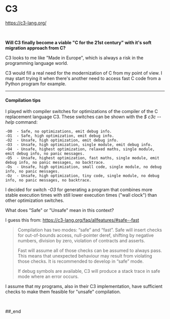 # C3

https://c3-lang.org/

<br/>

**Will C3 finally become a viable "C for the 21st century" with it's soft migration approach from C?**

C3 looks to me like "Made in Europe", which is always a risk in the programming language world.

C3 would fill a real need for the modernization of C from my point of view. I may start trying it when there's another need to access fast C code from a Python program for
example.

---

#### Compilation tips

I played with compiler switches for optimizations of the compiler of the C replacement language C3. These switches can be shown with the _$ c3c --help_ command:

```
-O0  - Safe, no optimizations, emit debug info.
-O1  - Safe, high optimization, emit debug info.
-O2  - Unsafe, high optimization, emit debug info.
-O3  - Unsafe, high optimization, single module, emit debug info.
-O4  - Unsafe, highest optimization, relaxed maths, single module, emit debug info, no panic messages.
-O5  - Unsafe, highest optimization, fast maths, single module, emit debug info, no panic messages, no backtrace.
-Os  - Unsafe, high optimization, small code, single module, no debug info, no panic messages.
-Oz  - Unsafe, high optimization, tiny code, single module, no debug info, no panic messages, no backtrace.
```

I decided for switch _-O3_ for generating a program that combines more stable execution times with still lower execution times ("wall clock") than other optimization switches.

What does "Safe" or "Unsafe" mean in this context?

I guess this from: https://c3-lang.org/faq/allfeatures/#safe--fast

> Compilation has two modes: “safe” and “fast”. Safe will insert checks for out-of-bounds access, null-pointer deref, shifting by negative numbers, division by zero, violation of contracts and asserts.
> 
> Fast will assume all of those checks can be assumed to always pass. This means that unexpected behaviour may result from violating those checks. It is recommended to develop in “safe” mode.
> 
> If debug symbols are available, C3 will produce a stack trace in safe mode where an error occurs.

I assume that my programs, also in their C3 implementation, have sufficient checks to make them feasible for "unsafe" compilation.

<br/>

##_end
